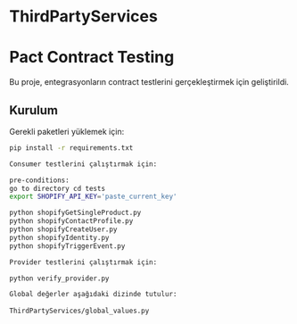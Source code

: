 # ThirdPartyServices
# Pact Contract Testing

Bu proje, entegrasyonların contract testlerini gerçekleştirmek için geliştirildi.

## Kurulum

Gerekli paketleri yüklemek için:

```bash
pip install -r requirements.txt

Consumer testlerini çalıştırmak için:

pre-conditions:
go to directory cd tests
export SHOPIFY_API_KEY='paste_current_key'

python shopifyGetSingleProduct.py
python shopifyContactProfile.py
python shopifyCreateUser.py
python shopifyIdentity.py
python shopifyTriggerEvent.py

Provider testlerini çalıştırmak için:

python verify_provider.py

Global değerler aşağıdaki dizinde tutulur:
 
ThirdPartyServices/global_values.py
